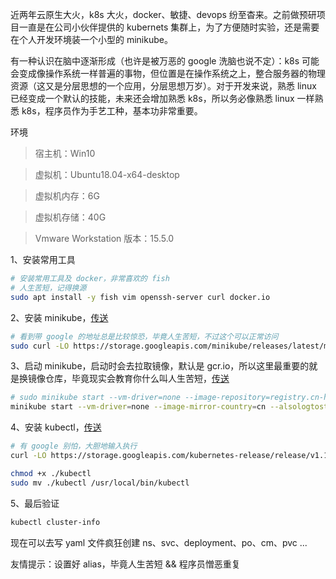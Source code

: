 近两年云原生大火，k8s 大火，docker、敏捷、devops 纷至杳来。之前做预研项目一直是在公司小伙伴提供的 kubernets 集群上，为了方便随时实验，还是需要在个人开发环境装一个小型的 minikube。

有一种认识在脑中逐渐形成（也许是被万恶的 google 洗脑也说不定）：k8s 可能会变成像操作系统一样普遍的事物，但位置是在操作系统之上，整合服务器的物理资源（这又是分层思想的一个应用，分层思想万岁）。对于开发来说，熟悉 linux 已经变成一个默认的技能，未来还会增加熟悉 k8s，所以务必像熟悉 linux 一样熟悉 k8s，程序员作为手艺工种，基本功非常重要。


环境
> 宿主机：Win10

> 虚拟机：Ubuntu18.04-x64-desktop

> 虚拟机内存：6G

> 虚拟机存储：40G

> Vmware Workstation 版本：15.5.0

1、安装常用工具
```bash
# 安装常用工具及 docker，非常喜欢的 fish
# 人生苦短，记得换源
sudo apt install -y fish vim openssh-server curl docker.io
```

2、安装 minikube，[传送](https://minikube.sigs.k8s.io/docs/start/linux/)
```bash
# 看到带 google 的地址总是比较惊恐，毕竟人生苦短，不过这个可以正常访问
sudo curl -LO https://storage.googleapis.com/minikube/releases/latest/minikube-linux-amd64 && sudo install minikube-linux-amd64 /usr/local/bin/minikube
```

3、启动 minikube，启动时会去拉取镜像，默认是 gcr.io，所以这里最重要的就是换镜像仓库，毕竟现实会教育你什么叫人生苦短，[传送](https://github.com/kubernetes/minikube/issues/4224)
```bash
# sudo minikube start --vm-driver=none --image-repository=registry.cn-hangzhou.aliyuncs.com/google_containers --alsologtostderr --v=7
minikube start --vm-driver=none --image-mirror-country=cn --alsologtostderr --v=7
```

4、安装 kubectl，[传送](https://kubernetes.io/docs/tasks/tools/install-kubectl/)
```bash
# 有 google 别怕，大胆地输入执行
curl -LO https://storage.googleapis.com/kubernetes-release/release/v1.17.0/bin/linux/amd64/kubectl

chmod +x ./kubectl
sudo mv ./kubectl /usr/local/bin/kubectl
```

5、最后验证
```bash
kubectl cluster-info
```

现在可以去写 yaml 文件疯狂创建 ns、svc、deployment、po、cm、pvc ...

友情提示：设置好 alias，毕竟人生苦短 && 程序员憎恶重复

